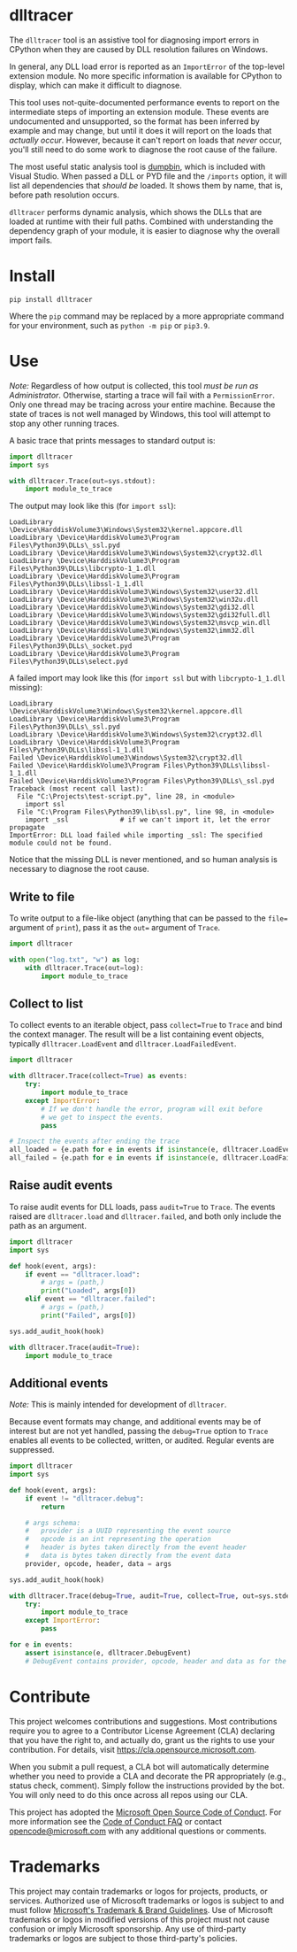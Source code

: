 # dlltracer

The `dlltracer` tool is an assistive tool for diagnosing import errors in
CPython when they are caused by DLL resolution failures on Windows.

In general, any DLL load error is reported as an `ImportError` of the top-level
extension module. No more specific information is available for CPython to
display, which can make it difficult to diagnose.

This tool uses not-quite-documented performance events to report on the
intermediate steps of importing an extension module. These events are
undocumented and unsupported, so the format has been inferred by example and may
change, but until it does it will report on the loads that _actually occur_.
However, because it can't report on loads that _never_ occur, you'll still need
to do some work to diagnose the root cause of the failure.

The most useful static analysis tool is
[dumpbin](https://docs.microsoft.com/cpp/build/reference/dumpbin-reference),
which is included with Visual Studio. When passed a DLL or PYD file and the
`/imports` option, it will list all dependencies that _should be_ loaded. It
shows them by name, that is, before path resolution occurs.

`dlltracer` performs dynamic analysis, which shows the DLLs that are loaded at
runtime with their full paths. Combined with understanding the dependency
graph of your module, it is easier to diagnose why the overall import fails.


# Install

```
pip install dlltracer
```

Where the `pip` command may be replaced by a more appropriate command for your
environment, such as `python -m pip` or `pip3.9`.


# Use

*Note:* Regardless of how output is collected, this tool *must be run as
Administrator*. Otherwise, starting a trace will fail with a `PermissionError`.
Only one thread may be tracing across your entire machine. Because the state
of traces is not well managed by Windows, this tool will attempt to stop any
other running traces.

A basic trace that prints messages to standard output is:

```python
import dlltracer
import sys

with dlltracer.Trace(out=sys.stdout):
    import module_to_trace
```

The output may look like this (for `import ssl`):

```
LoadLibrary \Device\HarddiskVolume3\Windows\System32\kernel.appcore.dll
LoadLibrary \Device\HarddiskVolume3\Program Files\Python39\DLLs\_ssl.pyd
LoadLibrary \Device\HarddiskVolume3\Windows\System32\crypt32.dll
LoadLibrary \Device\HarddiskVolume3\Program Files\Python39\DLLs\libcrypto-1_1.dll
LoadLibrary \Device\HarddiskVolume3\Program Files\Python39\DLLs\libssl-1_1.dll
LoadLibrary \Device\HarddiskVolume3\Windows\System32\user32.dll
LoadLibrary \Device\HarddiskVolume3\Windows\System32\win32u.dll
LoadLibrary \Device\HarddiskVolume3\Windows\System32\gdi32.dll
LoadLibrary \Device\HarddiskVolume3\Windows\System32\gdi32full.dll
LoadLibrary \Device\HarddiskVolume3\Windows\System32\msvcp_win.dll
LoadLibrary \Device\HarddiskVolume3\Windows\System32\imm32.dll
LoadLibrary \Device\HarddiskVolume3\Program Files\Python39\DLLs\_socket.pyd
LoadLibrary \Device\HarddiskVolume3\Program Files\Python39\DLLs\select.pyd
```

A failed import may look like this (for `import ssl` but with `libcrypto-1_1.dll`
missing):

```
LoadLibrary \Device\HarddiskVolume3\Windows\System32\kernel.appcore.dll
LoadLibrary \Device\HarddiskVolume3\Program Files\Python39\DLLs\_ssl.pyd
LoadLibrary \Device\HarddiskVolume3\Windows\System32\crypt32.dll
LoadLibrary \Device\HarddiskVolume3\Program Files\Python39\DLLs\libssl-1_1.dll
Failed \Device\HarddiskVolume3\Windows\System32\crypt32.dll
Failed \Device\HarddiskVolume3\Program Files\Python39\DLLs\libssl-1_1.dll
Failed \Device\HarddiskVolume3\Program Files\Python39\DLLs\_ssl.pyd
Traceback (most recent call last):
  File "C:\Projects\test-script.py", line 28, in <module>
    import ssl
  File "C:\Program Files\Python39\lib\ssl.py", line 98, in <module>
    import _ssl             # if we can't import it, let the error propagate
ImportError: DLL load failed while importing _ssl: The specified module could not be found.
```

Notice that the missing DLL is never mentioned, and so human analysis is
necessary to diagnose the root cause.

## Write to file

To write output to a file-like object (anything that can be passed to the
`file=` argument of `print`), pass it as the `out=` argument of `Trace`.

```python
import dlltracer

with open("log.txt", "w") as log:
    with dlltracer.Trace(out=log):
        import module_to_trace
```


## Collect to list

To collect events to an iterable object, pass `collect=True` to `Trace` and
bind the context manager. The result will be a list containing event objects,
typically `dlltracer.LoadEvent` and `dlltracer.LoadFailedEvent`.

```python
import dlltracer

with dlltracer.Trace(collect=True) as events:
    try:
        import module_to_trace
    except ImportError:
        # If we don't handle the error, program will exit before
        # we get to inspect the events.
        pass

# Inspect the events after ending the trace
all_loaded = {e.path for e in events if isinstance(e, dlltracer.LoadEvent)}
all_failed = {e.path for e in events if isinstance(e, dlltracer.LoadFailedEvent)}
```

## Raise audit events

To raise audit events for DLL loads, pass `audit=True` to `Trace`. The events
raised are `dlltracer.load` and `dlltracer.failed`, and both only include the
path as an argument.

```python
import dlltracer
import sys

def hook(event, args):
    if event == "dlltracer.load":
        # args = (path,)
        print("Loaded", args[0])
    elif event == "dlltracer.failed":
        # args = (path,)
        print("Failed", args[0])

sys.add_audit_hook(hook)

with dlltracer.Trace(audit=True):
    import module_to_trace
```


## Additional events

*Note:* This is mainly intended for development of `dlltracer`.

Because event formats may change, and additional events may be of interest but
are not yet handled, passing the `debug=True` option to `Trace` enables all
events to be collected, written, or audited. Regular events are suppressed.

```python
import dlltracer
import sys

def hook(event, args):
    if event != "dlltracer.debug":
        return

    # args schema:
    #   provider is a UUID representing the event source
    #   opcode is an int representing the operation
    #   header is bytes taken directly from the event header
    #   data is bytes taken directly from the event data
    provider, opcode, header, data = args

sys.add_audit_hook(hook)

with dlltracer.Trace(debug=True, audit=True, collect=True, out=sys.stderr) as events:
    try:
        import module_to_trace
    except ImportError:
        pass

for e in events:
    assert isinstance(e, dlltracer.DebugEvent)
    # DebugEvent contains provider, opcode, header and data as for the audit event
```


# Contribute

This project welcomes contributions and suggestions.  Most contributions require you to agree to a
Contributor License Agreement (CLA) declaring that you have the right to, and actually do, grant us
the rights to use your contribution. For details, visit https://cla.opensource.microsoft.com.

When you submit a pull request, a CLA bot will automatically determine whether you need to provide
a CLA and decorate the PR appropriately (e.g., status check, comment). Simply follow the instructions
provided by the bot. You will only need to do this once across all repos using our CLA.

This project has adopted the [Microsoft Open Source Code of Conduct](https://opensource.microsoft.com/codeofconduct/).
For more information see the [Code of Conduct FAQ](https://opensource.microsoft.com/codeofconduct/faq/) or
contact [opencode@microsoft.com](mailto:opencode@microsoft.com) with any additional questions or comments.


# Trademarks

This project may contain trademarks or logos for projects, products, or services. Authorized use of Microsoft 
trademarks or logos is subject to and must follow 
[Microsoft's Trademark & Brand Guidelines](https://www.microsoft.com/en-us/legal/intellectualproperty/trademarks/usage/general).
Use of Microsoft trademarks or logos in modified versions of this project must not cause confusion or imply Microsoft sponsorship.
Any use of third-party trademarks or logos are subject to those third-party's policies.

